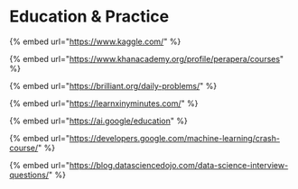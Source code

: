 # Education & Practice



{% embed url="https://www.kaggle.com/" %}

{% embed url="https://www.khanacademy.org/profile/perapera/courses" %}

{% embed url="https://brilliant.org/daily-problems/" %}

{% embed url="https://learnxinyminutes.com/" %}

{% embed url="https://ai.google/education" %}

{% embed url="https://developers.google.com/machine-learning/crash-course/" %}

{% embed url="https://blog.datasciencedojo.com/data-science-interview-questions/" %}



